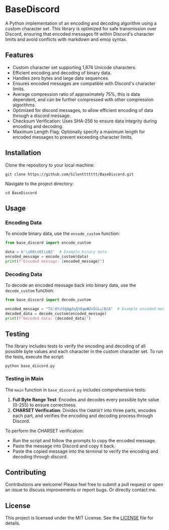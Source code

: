 # BaseDiscord

A Python implementation of an encoding and decoding algorithm using a custom character set. This library is optimized for safe transmission over Discord, ensuring that encoded messages fit within Discord's character limits and avoid conflicts with markdown and emoji syntax.

## Features

- Custom character set supporting 1,674 Unicode characters.
- Efficient encoding and decoding of binary data.
- Handles zero bytes and large data sequences.
- Ensures encoded messages are compatible with Discord's character limits.
- Average compression ratio of approximately 75%, this is data dependent, and can be further compressed with other compression algorithms.
- Optimized for discord messages, to allow efficient encoding of data through a discord message.
- Checksum Verification: Uses SHA-256 to ensure data integrity during encoding and decoding.
- Maximum Length Flag: Optionally specify a maximum length for encoded messages to prevent exceeding character limits.

## Installation

Clone the repository to your local machine:

```
git clone https://github.com/Silenttttttt/BaseDiscord.git
```

Navigate to the project directory:

```
cd BaseDiscord
```

## Usage

### Encoding Data

To encode binary data, use the `encode_custom` function:

```python
from base_discord import encode_custom

data = b'\x00\x01\x02'  # Example binary data
encoded_message = encode_custom(data)
print(f"Encoded message: {encoded_message}")
```

### Decoding Data

To decode an encoded message back into binary data, use the `decode_custom` function:

```python
from base_discord import decode_custom

encoded_message = "Ƭẳ։mΎℱẻĝΑԭӗɥҔӵEφɇȺỰ⅄ŜüĹҩ|B|A"  # Example encoded message
decoded_data = decode_custom(encoded_message)
print(f"Decoded data: {decoded_data}")
```

## Testing

The library includes tests to verify the encoding and decoding of all possible byte values and each character in the custom character set. To run the tests, execute the script:

```
python base_discord.py
```

### Testing in Main

The `main` function in `base_discord.py` includes comprehensive tests:

1. **Full Byte Range Test**: Encodes and decodes every possible byte value (0-255) to ensure correctness.
2. **CHARSET Verification**: Divides the `CHARSET` into three parts, encodes each part, and verifies the encoding and decoding process through Discord.

To perform the CHARSET verification:
- Run the script and follow the prompts to copy the encoded message.
- Paste the message into Discord and copy it back.
- Paste the copied message into the terminal to verify the encoding and decoding through discord.

## Contributing

Contributions are welcome! Please feel free to submit a pull request or open an issue to discuss improvements or report bugs. Or directly contact me.

## License

This project is licensed under the MIT License. See the [LICENSE](LICENSE) file for details.
